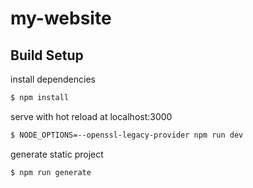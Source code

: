 # my-website

## Build Setup

install dependencies
```sh
$ npm install
```

serve with hot reload at localhost:3000
```sh
$ NODE_OPTIONS=--openssl-legacy-provider npm run dev
```

generate static project
```sh
$ npm run generate
```
